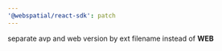```yaml
---
'@webspatial/react-sdk': patch
---
```


separate avp and web version by ext filename instead of **WEB**
